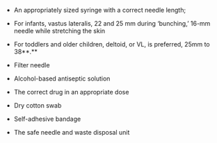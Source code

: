 - An appropriately sized syringe with a correct needle length;

- For infants, vastus lateralis, 22 and 25 mm during ‘bunching,’ 16-mm needle while stretching the skin
- For toddlers and older children, deltoid, or VL, is preferred, 25mm to 38**.**

- Filter needle

- Alcohol-based antiseptic solution

- The correct drug in an appropriate dose

- Dry cotton swab

- Self-adhesive bandage

- The safe needle and waste disposal unit